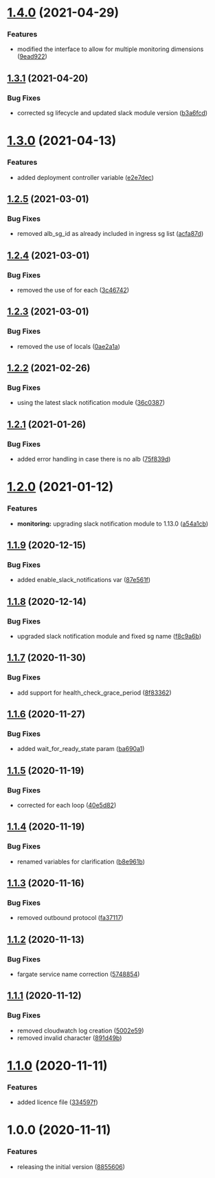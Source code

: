 # [1.4.0](http://bitbucket.org/adaptavistlabs/module-aws-fargate/compare/v1.3.1...v1.4.0) (2021-04-29)


### Features

* modified the interface to allow for multiple monitoring dimensions ([9ead922](http://bitbucket.org/adaptavistlabs/module-aws-fargate/commits/9ead9222dee22f5a03de3902b674bf267b610d2d))

## [1.3.1](http://bitbucket.org/adaptavistlabs/module-aws-fargate/compare/v1.3.0...v1.3.1) (2021-04-20)


### Bug Fixes

* corrected sg lifecycle and updated slack module version ([b3a6fcd](http://bitbucket.org/adaptavistlabs/module-aws-fargate/commits/b3a6fcd33fc160988885119ab03c5d68c344098f))

# [1.3.0](http://bitbucket.org/adaptavistlabs/module-aws-fargate/compare/v1.2.5...v1.3.0) (2021-04-13)


### Features

* added deployment controller variable ([e2e7dec](http://bitbucket.org/adaptavistlabs/module-aws-fargate/commits/e2e7dec59403fe159da3f766ad6bd683414393bc))

## [1.2.5](http://bitbucket.org/adaptavistlabs/module-aws-fargate/compare/v1.2.4...v1.2.5) (2021-03-01)


### Bug Fixes

* removed alb_sg_id as already included in ingress sg list ([acfa87d](http://bitbucket.org/adaptavistlabs/module-aws-fargate/commits/acfa87da671f70627406d916e59252ee6b1d05c5))

## [1.2.4](http://bitbucket.org/adaptavistlabs/module-aws-fargate/compare/v1.2.3...v1.2.4) (2021-03-01)


### Bug Fixes

* removed the use of for each ([3c46742](http://bitbucket.org/adaptavistlabs/module-aws-fargate/commits/3c46742b310a4d21969d6169fd985ac2fe519bf7))

## [1.2.3](http://bitbucket.org/adaptavistlabs/module-aws-fargate/compare/v1.2.2...v1.2.3) (2021-03-01)


### Bug Fixes

* removed the use of locals ([0ae2a1a](http://bitbucket.org/adaptavistlabs/module-aws-fargate/commits/0ae2a1afcd41741ddc1de46ab557eabae6d98e7e))

## [1.2.2](http://bitbucket.org/adaptavistlabs/module-aws-fargate/compare/v1.2.1...v1.2.2) (2021-02-26)


### Bug Fixes

* using the latest slack notification module ([36c0387](http://bitbucket.org/adaptavistlabs/module-aws-fargate/commits/36c0387a16e2a6cf8d04e6cdb8b62f1cdd6b4744))

## [1.2.1](http://bitbucket.org/adaptavistlabs/module-aws-fargate/compare/v1.2.0...v1.2.1) (2021-01-26)


### Bug Fixes

* added error handling in case there is no alb ([75f839d](http://bitbucket.org/adaptavistlabs/module-aws-fargate/commits/75f839d8d203991774881bff6923cc0212cfb74c))

# [1.2.0](http://bitbucket.org/adaptavistlabs/module-aws-fargate/compare/v1.1.9...v1.2.0) (2021-01-12)


### Features

* **monitoring:** upgrading slack notification module to 1.13.0 ([a54a1cb](http://bitbucket.org/adaptavistlabs/module-aws-fargate/commits/a54a1cbb6bc211a7b5a46eac919b91a53a2792c9))

## [1.1.9](http://bitbucket.org/adaptavistlabs/module-aws-fargate/compare/v1.1.8...v1.1.9) (2020-12-15)


### Bug Fixes

* added enable_slack_notifications var ([87e561f](http://bitbucket.org/adaptavistlabs/module-aws-fargate/commits/87e561f6b452d0d0b1078270f120691054851084))

## [1.1.8](http://bitbucket.org/adaptavistlabs/module-aws-fargate/compare/v1.1.7...v1.1.8) (2020-12-14)


### Bug Fixes

* upgraded slack notification module and fixed sg name ([f8c9a6b](http://bitbucket.org/adaptavistlabs/module-aws-fargate/commits/f8c9a6b4493003b5b71858562204d0023e520be7))

## [1.1.7](http://bitbucket.org/adaptavistlabs/module-aws-fargate/compare/v1.1.6...v1.1.7) (2020-11-30)


### Bug Fixes

* add support for health_check_grace_period ([8f83362](http://bitbucket.org/adaptavistlabs/module-aws-fargate/commits/8f83362c97cb5c66963dc0abb6fb7459b8972b48))

## [1.1.6](http://bitbucket.org/adaptavistlabs/module-aws-fargate/compare/v1.1.5...v1.1.6) (2020-11-27)


### Bug Fixes

* added wait_for_ready_state param ([ba690a1](http://bitbucket.org/adaptavistlabs/module-aws-fargate/commits/ba690a1c95e241a51985bf5837f981180101bfcd))

## [1.1.5](http://bitbucket.org/adaptavistlabs/module-aws-fargate/compare/v1.1.4...v1.1.5) (2020-11-19)


### Bug Fixes

* corrected for each loop ([40e5d82](http://bitbucket.org/adaptavistlabs/module-aws-fargate/commits/40e5d82401e5ec27e4a3dbad5a4262f66d2ed81c))

## [1.1.4](http://bitbucket.org/adaptavistlabs/module-aws-fargate/compare/v1.1.3...v1.1.4) (2020-11-19)


### Bug Fixes

* renamed variables for clarification ([b8e961b](http://bitbucket.org/adaptavistlabs/module-aws-fargate/commits/b8e961b0322cef13241d8a64c9acd2be26d5e273))

## [1.1.3](http://bitbucket.org/adaptavistlabs/module-aws-fargate/compare/v1.1.2...v1.1.3) (2020-11-16)


### Bug Fixes

* removed outbound protocol ([fa37117](http://bitbucket.org/adaptavistlabs/module-aws-fargate/commits/fa37117a46a27d0fe760055d1cbd1084c532f306))

## [1.1.2](http://bitbucket.org/adaptavistlabs/module-aws-fargate/compare/v1.1.1...v1.1.2) (2020-11-13)


### Bug Fixes

* fargate service name correction ([5748854](http://bitbucket.org/adaptavistlabs/module-aws-fargate/commits/5748854bcb44ed7f63089f3f0b5d971b14cbd452))

## [1.1.1](http://bitbucket.org/adaptavistlabs/module-aws-fargate/compare/v1.1.0...v1.1.1) (2020-11-12)


### Bug Fixes

* removed cloudwatch log creation ([5002e59](http://bitbucket.org/adaptavistlabs/module-aws-fargate/commits/5002e59ecea420fc44d08c986a46641ec6e7b445))
* removed invalid character ([891d49b](http://bitbucket.org/adaptavistlabs/module-aws-fargate/commits/891d49b0052b9846fbfe0bdf57d092a09f34e3a9))

# [1.1.0](http://bitbucket.org/adaptavistlabs/module-aws-fargate/compare/v1.0.0...v1.1.0) (2020-11-11)


### Features

* added licence file ([334597f](http://bitbucket.org/adaptavistlabs/module-aws-fargate/commits/334597f902821f84eec31e653334b06fa470c9bf))

# 1.0.0 (2020-11-11)


### Features

* releasing the initial version ([8855606](http://bitbucket.org/adaptavistlabs/module-aws-fargate/commits/8855606dbbda2e77b3ae2ceade91a3f7e068dac8))
